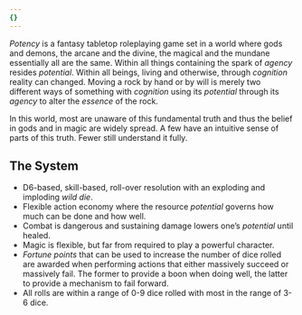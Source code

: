 ```yaml
---
{}
---
```

   
_Potency_ is a fantasy tabletop roleplaying game set in a world where gods and demons, the arcane and the divine, the magical and the mundane essentially all are the same. Within all things containing the spark of _agency_ resides _potential_. Within all beings, living and otherwise, through _cognition_ reality can changed. Moving a rock by hand or by will is merely two different ways of something with _cognition_ using its _potential_ through its _agency_ to alter the _essence_ of the rock.   
   
In this world, most are unaware of this fundamental truth and thus the belief in gods and in magic are widely spread. A few have an intuitive sense of parts of this truth. Fewer still understand it fully.   
   
## The System   
* D6-based, skill-based, roll-over resolution with an exploding and imploding *wild die*.   
* Flexible action economy where the resource _potential_ governs how much can be done and how well.   
* Combat is dangerous and sustaining damage lowers one’s *potential* until healed.   
* Magic is flexible, but far from required to play a powerful character.   
* _Fortune points_ that can be used to increase the number of dice rolled are awarded when performing actions that either massively succeed or massively fail. The former to provide a boon when doing well, the latter to provide a mechanism to fail forward.   
* All rolls are within a range of 0-9 dice rolled with most in the range of 3-6 dice.